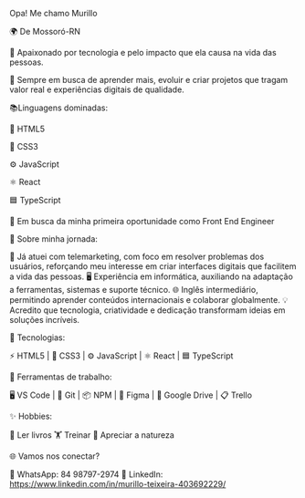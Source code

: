  Opa! Me chamo Murillo

🌍 De Mossoró-RN

💙 Apaixonado por tecnologia e pelo impacto que ela causa na vida das pessoas.

🧠 Sempre em busca de aprender mais, evoluir e criar projetos que tragam valor real e experiências digitais de qualidade.

📚Linguagens dominadas:

🧱 HTML5

🎨 CSS3

⚙️ JavaScript

⚛️ React

🟦 TypeScript


🎯 Em busca da minha primeira oportunidade como Front End Engineer

🌱 Sobre minha jornada:

💼 Já atuei com telemarketing, com foco em resolver problemas dos usuários, reforçando meu interesse em criar interfaces digitais que facilitem a vida das pessoas.
🖥️ Experiência em informática, auxiliando na adaptação a ferramentas, sistemas e suporte técnico.
🌐 Inglês intermediário, permitindo aprender conteúdos internacionais e colaborar globalmente.
💡 Acredito que tecnologia, criatividade e dedicação transformam ideias em soluções incríveis.

🚀 Tecnologias:

⚡ HTML5 | 🎨 CSS3 | ⚙️ JavaScript | ⚛️ React | 🟦 TypeScript

🧰 Ferramentas de trabalho:

🖥️ VS Code | 🐙 Git | 📦 NPM | 🎨 Figma | 📁 Google Drive | 📋 Trello

✨ Hobbies:

📖 Ler livros
🏋️ Treinar
🌄 Apreciar a natureza


🌐 Vamos nos conectar?

📱 WhatsApp: 84 98797-2974
💼 LinkedIn: https://www.linkedin.com/in/murillo-teixeira-403692229/






